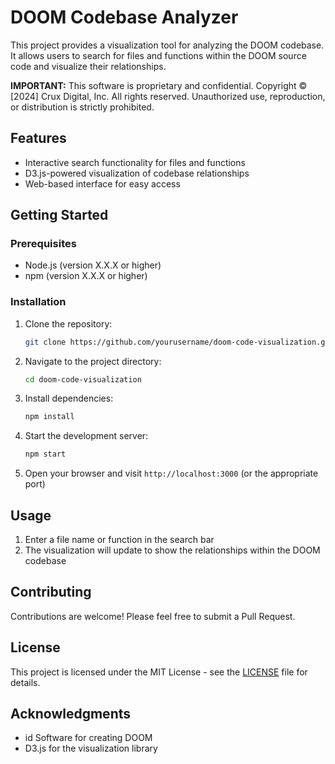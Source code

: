# DOOM Codebase Analyzer

This project provides a visualization tool for analyzing the DOOM codebase.
It allows users to search for files and functions within the DOOM source code
and visualize their relationships.

**IMPORTANT:** This software is proprietary and confidential. Copyright © [2024]
Crux Digital, Inc. All rights reserved. Unauthorized use, reproduction, or
distribution is strictly prohibited.

## Features

- Interactive search functionality for files and functions
- D3.js-powered visualization of codebase relationships
- Web-based interface for easy access

## Getting Started

### Prerequisites

- Node.js (version X.X.X or higher)
- npm (version X.X.X or higher)

### Installation

1. Clone the repository:

   ```bash
   git clone https://github.com/yourusername/doom-code-visualization.git
   ```

2. Navigate to the project directory:

   ```bash
   cd doom-code-visualization
   ```

3. Install dependencies:

   ```bash
   npm install
   ```

4. Start the development server:

   ```bash
   npm start
   ```

5. Open your browser and visit `http://localhost:3000` (or the appropriate port)

## Usage

1. Enter a file name or function in the search bar
2. The visualization will update to show the relationships within the DOOM codebase

## Contributing

Contributions are welcome! Please feel free to submit a Pull Request.

## License

This project is licensed under the MIT License - see the [LICENSE](LICENSE) file for details.

## Acknowledgments

- id Software for creating DOOM
- D3.js for the visualization library
